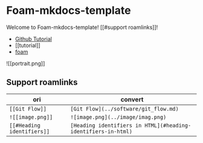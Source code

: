 # Foam-mkdocs-template
Welcome to Foam-mkdocs-template! [[#support roamlinks]]!

* [Github Tutorial](https://github.com/Jackiexiao/foam-mkdocs-template)
* [[tutorial]]
* [foam](https://github.com/foambubble/foam)

![[portrait.png]]



## Support roamlinks

| ori | convert|
| -- | -- |
| `[[Git Flow]]`            | `[Git Flow](../software/git_flow.md)` |
| `![[image.png]]`           | `![image.png](../image/imag.png)`      |
| `[[#Heading identifiers]]` | `[Heading identifiers in HTML](#heading-identifiers-in-html)`
